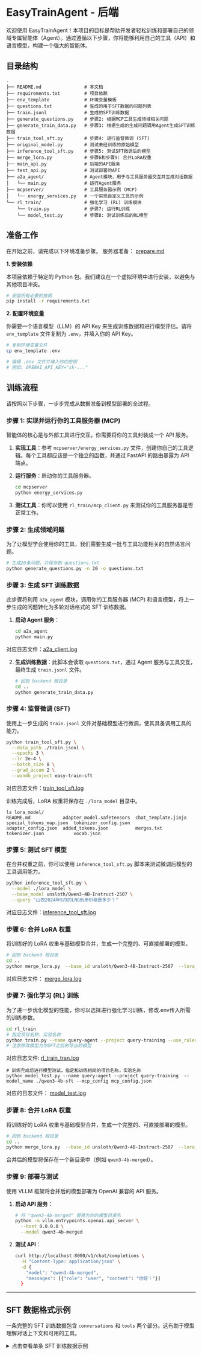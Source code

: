 # EasyTrainAgent - 后端

欢迎使用 EasyTrainAgent！本项目的目标是帮助开发者轻松训练和部署自己的领域专属智能体（Agent）。通过遵循以下步骤，你将能够利用自己的工具（API）和语言模型，构建一个强大的智能体。

## 目录结构

```
.
├── README.md                # 本文档
├── requirements.txt         # 项目依赖
├── env_template             # 环境变量模板
├── questions.txt            # 生成的用于SFT数据的问题列表
├── train.jsonl              # 生成的SFT训练数据
├── generate_questions.py    # 步骤2: 根据MCP工具生成领域相关问题
├── generate_train_data.py   # 步骤3: 根据生成的生成问题调用Agent生成SFT训练数据
├── train_tool_sft.py        # 步骤4: 进行监督微调 (SFT)
├── original_model.py        # 测试未经训练的原始模型
├── inference_tool_sft.py    # 步骤5: 测试SFT微调后的模型
├── merge_lora.py            # 步骤6和步骤9: 合并LoRA权重
├── main_api.py              # 后端的API服务
├── test_api.py              # 测试部署的API
├── a2a_agent/               # Agent模块，用于与工具服务器交互并生成对话数据
│   └── main.py              # 运行Agent服务
├── mcpserver/               # 工具服务器示例 (MCP)
│   └── energy_services.py   # 一个实现自定义工具的示例
└── rl_train/                # 强化学习 (RL) 训练模块
    └── train.py             # 步骤7: 运行RL训练
    └── model_test.py        # 步骤8: 测试训练后的RL模型
```

## 准备工作

在开始之前，请完成以下环境准备步骤。
服务器准备：
[prepare.md](docs/prepare.md)

**1. 安装依赖**

本项目依赖于特定的 Python 包。我们建议在一个虚拟环境中进行安装，以避免与其他项目冲突。

```bash
# 安装所有必要的依赖
pip install -r requirements.txt
```

**2. 配置环境变量**

你需要一个语言模型（LLM）的 API Key 来生成训练数据和进行模型评估。请将 `env_template` 文件复制为 `.env`，并填入你的 API Key。

```bash
# 复制环境变量文件
cp env_template .env

# 编辑 .env 文件并填入你的密钥
# 例如: OPENAI_API_KEY="sk-..."
```

## 训练流程

请按照以下步骤，一步步完成从数据准备到模型部署的全过程。

### 步骤 1: 实现并运行你的工具服务器 (MCP)

智能体的核心是与外部工具进行交互。你需要将你的工具封装成一个 API 服务。

1.  **实现工具**：参考 `mcpserver/energy_services.py` 文件，创建你自己的工具逻辑。每个工具都应该是一个独立的函数，并通过 FastAPI 的路由暴露为 API 端点。
2.  **运行服务**：启动你的工具服务器。

    ```bash
    cd mcpserver
    python energy_services.py
    ```

3.  **测试工具**：你可以使用 `rl_train/mcp_client.py` 来测试你的工具服务器是否正常工作。

### 步骤 2: 生成领域问题

为了让模型学会使用你的工具，我们需要生成一批与工具功能相关的自然语言问题。

```bash
# 生成20条问题，并保存到 questions.txt
python generate_questions.py -n 20 -o questions.txt
```

### 步骤 3: 生成 SFT 训练数据

此步骤将利用 `a2a_agent` 模块，调用你的工具服务器 (MCP) 和语言模型，将上一步生成的问题转化为多轮对话格式的 SFT 训练数据。

1.  **启动 Agent 服务**：

    ```bash
    cd a2a_agent
    python main.py
    ```
对应日志文件：[a2a_client.log](logs/a2a_client.log)

2.  **生成训练数据**：此脚本会读取 `questions.txt`，通过 Agent 服务与工具交互，最终生成 `train.jsonl` 文件。

    ```bash
    # 回到 backend 根目录
    cd ..
    python generate_train_data.py
    ```


### 步骤 4: 监督微调 (SFT)

使用上一步生成的 `train.jsonl` 文件对基础模型进行微调，使其具备调用工具的能力。

```bash
python train_tool_sft.py \
  --data_path ./train.jsonl \
  --epochs 3 \
  --lr 2e-4 \
  --batch_size 8 \
  --grad_accum 2 \
  --wandb_project easy-train-sft
```
对应日志文件：[train_tool_sft.log](logs/train_tool_sft.log)

训练完成后，LoRA 权重将保存在 `./lora_model` 目录中。
```
ls lora_model/
README.md            adapter_model.safetensors  chat_template.jinja  special_tokens_map.json  tokenizer_config.json
adapter_config.json  added_tokens.json          merges.txt           tokenizer.json           vocab.json
```

### 步骤 5: 测试 SFT 模型

在合并权重之前，你可以使用 `inference_tool_sft.py` 脚本来测试微调后模型的工具调用能力。

```bash
python inference_tool_sft.py \
  --model ./lora_model \
  --base_model unsloth/Qwen3-4B-Instruct-2507 \
  --query "山西2024年5月的LNG到岸价格是多少？"
```
对应日志文件：[inference_tool_sft.log](logs/inference_tool_sft.log)

### 步骤 6: 合并 LoRA 权重

将训练好的 LoRA 权重与基础模型合并，生成一个完整的、可直接部署的模型。

```bash
# 回到 backend 根目录
cd ..
python merge_lora.py  --base_id unsloth/Qwen3-4B-Instruct-2507  --lora_dir ./lora_model   --out_dir ./qwen3-4b-sft
```
对应日志文件： [merge_lora.log](logs/merge_lora.log)

### 步骤 7: 强化学习 (RL) 训练

为了进一步优化模型的性能，你可以选择进行强化学习训练，修改.env传入所需的训练参数。

```bash
cd rl_train
# 指定项目名称，实验名称
python train.py --name query-agent --project query-training --use_ruler true --model_name ./qwen3-4b-sft --max_seq_len 8192 --questions_path ./questions.txt --mcp_config mcp_config.json
# 注意修改模型为你SFT之后的导出的模型
```
对应日志文件: [rl_train_tran.log](logs/rl_train_tran.log)
```
# 训练完成后进行模型测试，指定和训练相同的项目名称，实验名称
python model_test.py --name query-agent --project query-training  --model_name ./qwen3-4b-sft --mcp_config mcp_config.json
```
对应的日志文件： [model_test.log](logs/model_test.log)

### 步骤 8: 合并 LoRA 权重

将训练好的 LoRA 权重与基础模型合并，生成一个完整的、可直接部署的模型。

```bash
# 回到 backend 根目录
cd ..
python merge_lora.py  --base_id unsloth/Qwen3-4B-Instruct-2507  --lora_dir /workspace/verl/ART/.art/$PROJECT_NAME/models/$TRAIN_NAME/checkpoints/0002   --out_dir ./qwen3-4b-sft
```

合并后的模型将保存在一个新目录中（例如 `qwen3-4b-merged`）。

### 步骤 9: 部署与测试

使用 VLLM 框架将合并后的模型部署为 OpenAI 兼容的 API 服务。

1.  **启动 API 服务**：

    ```bash
    # 将 "qwen3-4b-merged" 替换为你的模型目录名
    python -m vllm.entrypoints.openai.api_server \
      --host 0.0.0.0 \
      --model qwen3-4b-merged
    ```

2.  **测试 API**：

    ```bash
    curl http://localhost:8000/v1/chat/completions \
      -H "Content-Type: application/json" \
      -d {
        "model": "qwen3-4b-merged",
        "messages": [{"role": "user", "content": "你好！"}]
      }
    ```

---

## SFT 数据格式示例

一条完整的 SFT 训练数据包含 `conversations` 和 `tools` 两个部分。这有助于模型理解对话上下文和可用的工具。

<details>
<summary>点击查看单条 SFT 训练数据示例</summary>

```json
{
    "conversations": [
        {
            "from": "human",
            "value": "你好，我需要一个1到100之间的随机数。"
        },
        {
            "from": "function_call",
            "value": "{\"name\": \"generate_random_number\", \"arguments\": {\"min\": 1, \"max\": 100}}"
        },
        {
            "from": "observation",
            "value": "{\"number\": 57}"
        },
        {
            "from": "gpt",
            "value": "生成的随机数在1到100之间，是57。"
        }
    ],
    "tools": [
        {
            "name": "generate_random_number",
            "description": "在指定范围内生成一个随机数",
            "parameters": {
                "type": "object",
                "properties": {
                    "min": {
                        "type": "integer",
                        "description": "最小值"
                    },
                    "max": {
                        "type": "integer",
                        "description": "最大值"
                    }
                },
                "required": [
                    "min",
                    "max"
                ]
            }
        }
    ]
}
```
</details>
